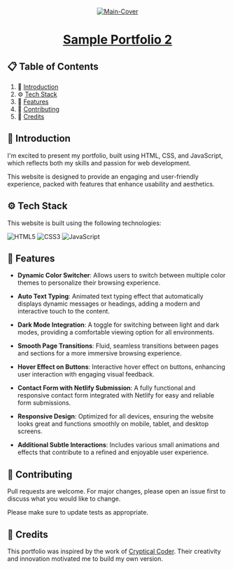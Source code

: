 <div align="center">
  <br />
   <a href="https://portfolio-2-getarpit.netlify.app/" target="_blank"><img src="https://github.com/user-attachments/assets/e90507d3-090c-473f-9dc5-6c6e5b551fe8" alt="Main-Cover" border="0"></a>
  <br />

# [Sample Portfolio 2](https://portfolio-2-getarpit.netlify.app/)

</div>

## 📋 <a name="table">Table of Contents</a>

1. 🤖 [Introduction](#introduction)
2. ⚙️ [Tech Stack](#techstack)
3. 🔋 [Features](#features)
4. 🚀 [Contributing](#contribute)
5. 🫡 [Credits](#credits)

## <a name="introduction">🤖 Introduction</a>

I'm excited to present my portfolio, built using HTML, CSS, and JavaScript, which reflects both my skills and passion for web development.

This website is designed to provide an engaging and user-friendly experience, packed with features that enhance usability and aesthetics.

## <a name="techstack">⚙️ Tech Stack</a>

This website is built using the following technologies:

![HTML5](https://img.shields.io/badge/html5-%23E34F26.svg?style=for-the-badge&logo=html5&logoColor=white)
![CSS3](https://img.shields.io/badge/css3-%231572B6.svg?style=for-the-badge&logo=css3&logoColor=white)
![JavaScript](https://img.shields.io/badge/javascript-%23323330.svg?style=for-the-badge&logo=javascript&logoColor=%23F7DF1E)

## <a name="features">🔋 Features</a>

- **Dynamic Color Switcher**: Allows users to switch between multiple color themes to personalize their browsing experience.

- **Auto Text Typing**: Animated text typing effect that automatically displays dynamic messages or headings, adding a modern and interactive touch to the content.

- **Dark Mode Integration**: A toggle for switching between light and dark modes, providing a comfortable viewing option for all environments.

- **Smooth Page Transitions**: Fluid, seamless transitions between pages and sections for a more immersive browsing experience.

- **Hover Effect on Buttons**: Interactive hover effect on buttons, enhancing user interaction with engaging visual feedback.

- **Contact Form with Netlify Submission**: A fully functional and responsive contact form integrated with Netlify for easy and reliable form submissions.

- **Responsive Design**: Optimized for all devices, ensuring the website looks great and functions smoothly on mobile, tablet, and desktop screens.

- **Additional Subtle Interactions**: Includes various small animations and effects that contribute to a refined and enjoyable user experience.

## <a name="contribute"> 🚀 Contributing</a>

Pull requests are welcome. For major changes, please open an issue first
to discuss what you would like to change.

Please make sure to update tests as appropriate.

## 🫡 Credits

This portfolio was inspired by the work of [Cryptical Coder](https://www.youtube.com/@CrypticalCoder). Their creativity and innovation motivated me to build my own version.
